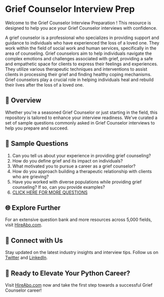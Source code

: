 # Grief Counselor Interview Prep

Welcome to the Grief Counselor Interview Preparation ! This resource is designed to help you ace your Grief Counselor interviews with confidence.

A grief counselor is a professional who specializes in providing support and guidance to individuals who have experienced the loss of a loved one. They work within the field of social work and human services, specifically in the area of counseling. Grief counselors aim to help individuals navigate the complex emotions and challenges associated with grief, providing a safe and empathetic space for clients to express their feelings and experiences. They utilize various therapeutic techniques and interventions to assist clients in processing their grief and finding healthy coping mechanisms. Grief counselors play a crucial role in helping individuals heal and rebuild their lives after the loss of a loved one.

## 🚀 Overview

Whether you're a seasoned Grief Counselor or just starting in the field, this repository is tailored to enhance your interview readiness. We've curated a set of sample questions commonly asked in Grief Counselor interviews to help you prepare and succeed.

## 📝 Sample Questions

1. Can you tell us about your experience in providing grief counseling?
2. How do you define grief and its impact on individuals?
3. What motivated you to pursue a career as a grief counselor?
4. How do you approach building a therapeutic relationship with clients who are grieving?
5. Have you worked with diverse populations while providing grief counseling? If so, can you provide examples?
6. [CLICK HERE FOR MORE QUESTIONS](https://hireabo.com/job/13_1_9/Grief%20Counselor)

## 🌐 Explore Further

For an extensive question bank and more resources across 5,000 fields, visit [HireAbo.com](https://www.hireabo.com).

## 📱 Connect with Us

Stay updated on the latest industry insights and interview tips. Follow us on [Twitter](https://twitter.com/hireabo) and [LinkedIn](https://www.linkedin.com/in/hire-abo-3609972a8/).

## 🚀 Ready to Elevate Your Python Career?

Visit [HireAbo.com](https://www.hireabo.com) now and take the first step towards a successful Grief Counselor career!